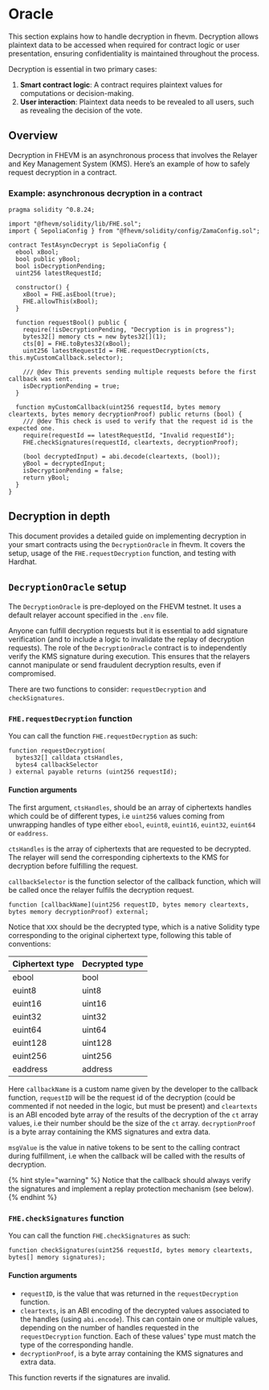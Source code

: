 # Oracle

This section explains how to handle decryption in fhevm. Decryption allows plaintext data to be accessed when required for contract logic or user presentation, ensuring confidentiality is maintained throughout the process.

Decryption is essential in two primary cases:

1. **Smart contract logic**: A contract requires plaintext values for computations or decision-making.
2. **User interaction**: Plaintext data needs to be revealed to all users, such as revealing the decision of the vote.

## Overview

Decryption in FHEVM is an asynchronous process that involves the Relayer and Key Management System (KMS). Here’s an example of how to safely request decryption in a contract.

### Example: asynchronous decryption in a contract

```solidity
pragma solidity ^0.8.24;

import "@fhevm/solidity/lib/FHE.sol";
import { SepoliaConfig } from "@fhevm/solidity/config/ZamaConfig.sol";

contract TestAsyncDecrypt is SepoliaConfig {
  ebool xBool;
  bool public yBool;
  bool isDecryptionPending;
  uint256 latestRequestId;

  constructor() {
    xBool = FHE.asEbool(true);
    FHE.allowThis(xBool);
  }

  function requestBool() public {
    require(!isDecryptionPending, "Decryption is in progress");
    bytes32[] memory cts = new bytes32[](1);
    cts[0] = FHE.toBytes32(xBool);
    uint256 latestRequestId = FHE.requestDecryption(cts, this.myCustomCallback.selector);

    /// @dev This prevents sending multiple requests before the first callback was sent.
    isDecryptionPending = true;
  }

  function myCustomCallback(uint256 requestId, bytes memory cleartexts, bytes memory decryptionProof) public returns (bool) {
    /// @dev This check is used to verify that the request id is the expected one.
    require(requestId == latestRequestId, "Invalid requestId");
    FHE.checkSignatures(requestId, cleartexts, decryptionProof);

    (bool decryptedInput) = abi.decode(cleartexts, (bool));
    yBool = decryptedInput;
    isDecryptionPending = false;
    return yBool;
  }
}
```

## Decryption in depth

This document provides a detailed guide on implementing decryption in your smart contracts using the `DecryptionOracle` in fhevm. It covers the setup, usage of the `FHE.requestDecryption` function, and testing with Hardhat.

## `DecryptionOracle` setup

The `DecryptionOracle` is pre-deployed on the FHEVM testnet. It uses a default relayer account specified in the `.env` file.

Anyone can fulfill decryption requests but it is essential to add signature verification (and to include a logic to invalidate the replay of decryption requests). The role of the `DecryptionOracle` contract is to independently verify the KMS signature during execution. This ensures that the relayers cannot manipulate or send fraudulent decryption results, even if compromised.

There are two functions to consider: `requestDecryption` and `checkSignatures`.

### `FHE.requestDecryption` function

You can call the function `FHE.requestDecryption` as such:

```solidity
function requestDecryption(
  bytes32[] calldata ctsHandles,
  bytes4 callbackSelector
) external payable returns (uint256 requestId);
```

#### Function arguments

The first argument, `ctsHandles`, should be an array of ciphertexts handles which could be of different types, i.e `uint256` values coming from unwrapping handles of type either `ebool`, `euint8`, `euint16`, `euint32`, `euint64` or `eaddress`.&#x20;

`ctsHandles` is the array of ciphertexts that are requested to be decrypted. The relayer will send the corresponding ciphertexts to the KMS for decryption before fulfilling the request.

`callbackSelector` is the function selector of the callback function, which will be called once the relayer fulfils the decryption request.

```solidity
function [callbackName](uint256 requestID, bytes memory cleartexts, bytes memory decryptionProof) external;
```

Notice that `XXX` should be the decrypted type, which is a native Solidity type corresponding to the original ciphertext type, following this table of conventions:

| Ciphertext type | Decrypted type |
| --------------- | -------------- |
| ebool           | bool           |
| euint8          | uint8          |
| euint16         | uint16         |
| euint32         | uint32         |
| euint64         | uint64         |
| euint128        | uint128        |
| euint256        | uint256        |
| eaddress        | address        |

Here `callbackName` is a custom name given by the developer to the callback function, `requestID` will be the request id of the decryption (could be commented if not needed in the logic, but must be present) and `cleartexts` is an ABI encoded byte array of the results of the decryption of the `ct` array values, i.e their number should be the size of the `ct` array. `decryptionProof` is a byte array containing the KMS signatures and extra data.

`msgValue` is the value in native tokens to be sent to the calling contract during fulfillment, i.e when the callback will be called with the results of decryption.

{% hint style="warning" %}
Notice that the callback should always verify the signatures and implement a replay protection mechanism (see below).
{% endhint %}

### `FHE.checkSignatures` function

You can call the function `FHE.checkSignatures` as such:

```solidity
function checkSignatures(uint256 requestId, bytes memory cleartexts, bytes[] memory signatures);
```

#### Function arguments

- `requestID`, is the value that was returned in the `requestDecryption` function.
- `cleartexts`, is an ABI encoding of the decrypted values associated to the handles (using `abi.encode`). This can contain one or multiple values, depending on the number of handles requested in the `requestDecryption` function. Each of these values' type must match the type of the corresponding handle.
- `decryptionProof`, is a byte array containing the KMS signatures and extra data.

This function reverts if the signatures are invalid.
